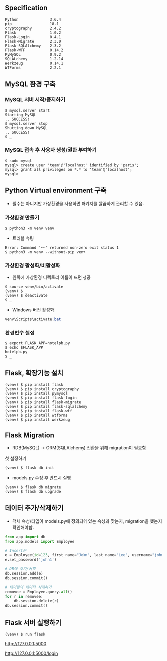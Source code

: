 ## Specification

```
Python              3.6.4
pip                 18.1
cryptography  		2.4.2  
Flask				1.0.2
Flask-Login 	    0.4.1  
Flask-Migrate		2.3.0  
Flask-SQLAlchemy	2.3.2  
Flask-WTF			0.14.2 
PyMySQL         	0.9.2  
SQLALchemy			1.2.14
Werkzeug			0.14.1
WTForms         	2.2.1  
```

## MySQL 환경 구축

### MySQL 서버 시작/중지하기

```
$ mysql.server start
Starting MySQL
.. SUCCESS! 
$ mysql.server stop
Shutting down MySQL
.. SUCCESS! 
$ _
```

### MySQL 접속 후 사용자 생성/권한 부여하기

```shell
$ sudo mysql
mysql> create user 'team'@'localhost' identified by 'paris';
mysql> grant all privileges on *.* to 'team'@'localhost';
mysql> 
```

## Python Virtual environment 구축

- 필수는 아니지만 가상환경을 사용하면 패키지를 깔끔하게 관리할 수 있음.

### 가상환경 만들기

```shell
$ python3 -m venv venv
```

- 트러블 슈팅

```shell
Error: Command '~~' returned non-zero exit status 1
$ python3 -m venv --without-pip venv
```

### 가상환경 활성화/비활성화

- 왼쪽에 가상환경 디렉토리 이름이 뜨면 성공

```shell
$ source venv/bin/activate
(venv) $ _
(venv) $ deactivate
$ _
```

- Windows 버전 활성화

```powershell
venv\Scripts\activate.bat
```

### 환경변수 설정

```
$ export FLASK_APP=hotelpb.py
$ echo $FLASK_APP
hotelpb.py
$ _
```



## Flask, 확장기능 설치

```shell
(venv) $ pip install flask
(venv) $ pip install cryptography
(venv) $ pip install pymysql
(venv) $ pip install flask-login
(venv) $ pip install flask-migrate
(venv) $ pip install flask-sqlalchemy
(venv) $ pip install flask-wtf
(venv) $ pip install wtforms
(venv) $ pip install werkzeug
```



## Flask Migration

- RDB(MySQL) -> ORM(SQLAlchemy) 전환을 위해 migration이 필요함

첫 설정하기

```shell
(venv) $ flask db init
```



- models.py 수정 후 반드시 실행

```shell
(venv) $ flask db migrate
(venv) $ flask db upgrade
```



## 데이터 추가/삭제하기

- 객체 속성/타입이 models.py에 정의되어 있는 속성과 맞는지, migration을 했는지 확인해야함.

```python
from app import db
from app.models import Employee

# Insert문
e = Employee(id=123, first_name="John", last_name="Lee", username="john")
e.set_password('john1')

# DB에 추가/커밋
db.session.add(e)
db.session.commit()

# 테이블의 데이터 삭제하기
removee = Employee.query.all()
for r in removee:
    db.session.delete(r)
db.session.commit()
```



## Flask 서버 실행하기

```shell
(venv) $ run flask
```

http://127.0.0.1:5000

http://127.0.0.1:5000/login

